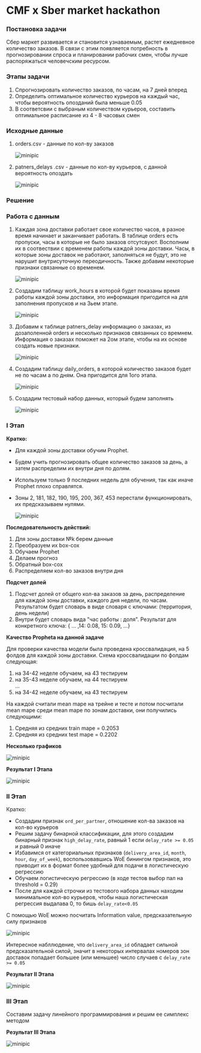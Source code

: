 # CMF x Sber market hackathon

### Постановка задачи
Сбер маркет развивается и становится узнаваемым, растет ежедневное количество заказов. В связи с этим появляется потребность в прогнозировании спроса и планировании рабочих смен, чтобы лучше распоряжаться человечским ресурсом.

### Этапы задачи
1. Спрогнозировать количество заказов, по часам, на 7 дней вперед
2. Определить оптимальное количество курьеров на каждый час, чтобы вероятность опозданий была меньше 0.05
3. В соответсвии с выбраным количеством курьеров, составить оптимальное расписание из 4 - 8 часовых смен

### Исходные данные
1. orders.csv - данные по кол-ву заказов

    ![minipic](https://github.com/Andrezyy/CMF-x-Sber-hackathon/blob/main/Images/orders.png)

2. patners_delays .csv - данные по кол-ву курьеров, с данной вероятность опоздать

    ![minipic](https://github.com/Andrezyy/CMF-x-Sber-hackathon/blob/main/Images/patners_delays.png)



### Решение
### Работа с данным
1. Каждая зона доставки работает свое количество часов, в разное время начинает и заканчивает работать. В таблице orders есть пропуски, часы в которые не было заказов отсутсвуют. Восполним их в соотвествии с временем работы каждой зоны доставки.  Часы, в которые зоны доставок не работают, заполняться не будут, это не нарушит внутрисуточную переодичность. Также добавим некоторые признаки связанные со временем.

    ![minipic](https://github.com/Andrezyy/CMF-x-Sber-hackathon/blob/main/Images/orders_modified.png)

2. Создадим таблицу work_hours в которой будет показаны время работы каждой зоны доставки, это информация пригодится на для заполнения пропусков и на 3ьем этапе.

    ![minipic](https://github.com/Andrezyy/CMF-x-Sber-hackathon/blob/main/Images/work_hours.png)

3. Добавим к таблице patners_delay информацию о заказах, из дозаполенной orders и несколько признаков связанных со времнем. Информация о заказах поможет на 2ом этапе, чтобы на их основе создать новые признаки. 

    ![minipic](https://github.com/Andrezyy/CMF-x-Sber-hackathon/blob/main/Images/partners_delays_modified.png)

4. Создадим таблицу daily_orders, в которой количество заказов будет не по часам а по дням. Она пригодится для 1ого этапа.

    ![minipic](https://github.com/Andrezyy/CMF-x-Sber-hackathon/blob/main/Images/daily_orders.png)
    
5. Создадим тестовый набор данных, который будем заполнять 

    ![minipic](https://github.com/Andrezyy/CMF-x-Sber-hackathon/blob/main/Images/test_data.png)

### I Этап
**Кратко:**
- Для каждой зоны доставки обучим Prophet.
- Будем учить прогнозировать общее количество заказов за день, а затем распределим их внутри дня по долям.
- Используем только 9 последних недель для обучения, так как иначе Prophet плохо справлятся.
- Зоны 2, 181, 182, 190, 195, 200, 367, 453 перестали функционировать, их предсказываем нулями.

    ![minipic](https://github.com/Andrezyy/CMF-x-Sber-hackathon/blob/main/Images/dead_zone_181.png)

**Последовательность действий:**
1. Для зоны доставки №k берем данные
2. Преобразуем их box-cox
3. Обучаем Prophet
4. Делаем прогноз
5. Обратный box-cox
6. Распределяем кол-во заказов внутри дня

**Подсчет долей**
1. Подсчет долей от общего кол-ва заказов за день, распределение для каждой зоны доставки, каждого дня недели, по часам. Результатом будет словарь в виде словаря с ключами: (территория, день недели)
2. Внутри будет словарь вида "час работы : доля". Результат для конкретного ключа: { ... ,14: 0.08, 15: 0.09, ...}

**Качество Propheta на данной задаче**

Для проверки качества модели была проведена кроссвалидация, на 5 фолдов для каждой зоны доставки. Схема кроссвалидации по фолдам следующая:

<ol>
  <li>на 34-42 неделе обучаем, на 43 тестируем</li>
  <li>на 35-43 неделе обучаем, на 44 тестируем</li>
  ...
  <li value="5">на 34-42 неделе обучаем, на 43 тестируем</li>
</ol>

На каждой считали mean mape на трейне и тесте и потом посчитали mean mape среди mean mape по зонам доставки, они получились следующими:
1. Средняя из средних train mape = 0.2053
2. Средняя из средних test mape = 0.2202

**Несколько графиков**

   ![minipic](https://github.com/Andrezyy/CMF-x-Sber-hackathon/blob/main/Images/prophets.png)

**Результат I Этапа**

   ![minipic](https://github.com/Andrezyy/CMF-x-Sber-hackathon/blob/main/Images/first_part.png)
   
### II Этап

Кратко:
- Создадим признак `ord_per_partner`, отношение кол-ва заказов на кол-во курьеров
- Решим задачу бинарной классификации, для этого создадим бинарный признак `high_delay_rate`, равный 1 если `delay_rate >= 0.05` и равный 0 иначе
- Избавимся от категориальных признаков (`delivery_area_id`, `month`, `hour`, `day_of_week`), воспользовавшись WoE бинингом признаков, это приводит их в формат более удобный для подачи в логистическую регрессию
- Обучаем логистическую регрессию (в ходе тестов выбор пал на threshold = 0.29)
- После для каждой строчки из тестового набора данных находим минимальное кол-во курьеров, чтобы наша логистическая регрессия выдалава 0, то бишь `delay_rate<0.05`

С помощью WoE можно посчитать Information value, предсказательную силу признаков

   ![minipic](https://github.com/Andrezyy/CMF-x-Sber-hackathon/blob/main/Images/IV.png)
   
Интересное набллюдение, что `delivery_area_id` обладает сильной предсказательной силой, значит в некоторых интервалах номеров зон доставок попадает большее (или меньшее) число случаев с `delay_rate >= 0.05`

**Результат II Этапа**

   ![minipic](https://github.com/Andrezyy/CMF-x-Sber-hackathon/blob/main/Images/second_part.png)
   
### III Этап

Составим задачу линейного программирования и решим ее симплекс методом

**Результат III Этапа**

   ![minipic](https://github.com/Andrezyy/CMF-x-Sber-hackathon/blob/main/Images/third_part.png)
